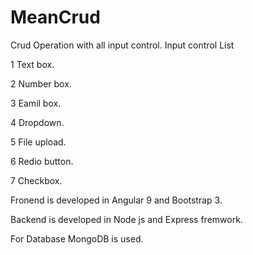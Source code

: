 # MeanCrud
Crud Operation with all input control.
Input control List

1 Text box.

2 Number box.

3 Eamil box.

4 Dropdown.

5 File upload.

6 Redio button.

7 Checkbox.

Fronend is developed in Angular 9 and Bootstrap 3.

Backend is developed in Node js and Express fremwork.

For Database MongoDB is used.